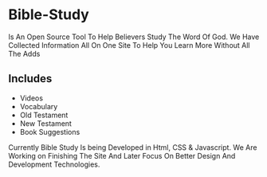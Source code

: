 # Bible-Study
Is An Open Source Tool To Help Believers Study The Word Of God. We Have Collected Information All On One Site To Help You Learn More Without All The Adds

## Includes
- Videos
- Vocabulary
- Old Testament
- New Testament
- Book Suggestions

Currently Bible Study Is being Developed in Html, CSS & Javascript. We Are Working on Finishing The Site And Later Focus On Better Design And Development Technologies.
